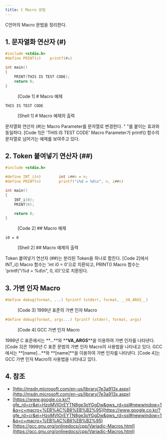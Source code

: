 ```yaml
---
title: C Macro 문법
---
```


C언어의 Macro 문법을 정리한다.

## 1. 문자열화 연산자 (#) 

```c {linenos=table}
#include <stdio.h>
#define PRINT(s)    printf(#s)

int main()
{
    PRINT(THIS IS TEST CODE);                          
    return 0;
}
```
<figure>
<figcaption class="caption">[Code 1] # Macro 예제</figcaption>
</figure>

```shell
THIS IS TEST CODE
```
<figure>
<figcaption class="caption">[Shell 1] # Macro 예제의 출력</figcaption>
</figure>

문자열화 연산자 (#)는 Macro Parameter를 문자열로 변경한다. " "를 붙이는 효과와 동일하다. [Code 1]은 'THIS IS TEST CODE' Macro Parameter가 printf() 함수의 문자열로 넘어가는 예제를 보여주고 있다.

## 2. Token 붙여넣기 연산자 (##) 

```c {linenos=table}
#include <stdio.h>

#define INT_i(n)        int i##n = n;
#define PRINT(n)        printf("i%d = %d\n", n, i##n)

int main()
{
    INT_i(0);
    PRINT(0);

    return 0;
}
```
<figure>
<figcaption class="caption">[Code 2] ## Macro 예제</figcaption>
</figure>

```shell
i0 = 0
```
<figure>
<figcaption class="caption">[Shell 2] ## Macro 예제의 출력</figcaption>
</figure>

Token 붙여넣기 연산자 (##)는 분리된 Token을 하나로 합친다. [Code 2]에서 INT_i() Macro 함수는 'int i0 = 0'으로 치환되고, PRINT() Macro 함수는 'printf("i%d = %d\n", 0, i0)'으로 치환된다.

## 3. 가변 인자 Macro

```c {linenos=table}
#define debug(format, ...) fprintf (stderr, format, __VA_ARGS__)
```
<figure>
<figcaption class="caption">[Code 3] 1999년 표준의 가변 인자 Macro</figcaption>
</figure>

```c {linenos=table}
#define debug(format, args...) fprintf (stderr, format, args)
```
<figure>
<figcaption class="caption">[Code 4] GCC 가변 인자 Macro</figcaption>
</figure>

1999년 C 표준에서는 **...**와 **__VA_ARGS__**을 이용하여 가변 인자를 나타낸다. [Code 3]은 1999년 C 표준 문법의 가변 인자 Macro의 사용법을 나타내고 있다. GCC에서는 **[name]...**와 **[name]**을 이용하여 가변 인자를 나타낸다. [Code 4]는 GCC 가변 인자 Macro의 사용법을 나타내고 있다.

## 4. 참조

* [http://msdn.microsoft.com/en-us/library/7e3a913x.aspx](http://msdn.microsoft.com/en-us/library/7e3a913x.aspx)
* [https://www.google.co.kr/?gfe_rd=cr&ei=HzoMVIOrEYTN8ge3oYGgDw&gws_rd=ssl#newwindow=1&q=c+macro+%EB%AC%B8%EB%B2%95](https://www.google.co.kr/?gfe_rd=cr&ei=HzoMVIOrEYTN8ge3oYGgDw&gws_rd=ssl#newwindow=1&q=c+macro+%EB%AC%B8%EB%B2%95)
* [https://gcc.gnu.org/onlinedocs/cpp/Variadic-Macros.html](https://gcc.gnu.org/onlinedocs/cpp/Variadic-Macros.html)
